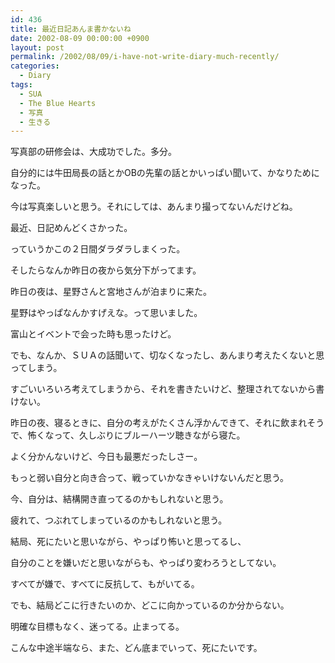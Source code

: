 ```yaml
---
id: 436
title: 最近日記あんま書かないね
date: 2002-08-09 00:00:00 +0900
layout: post
permalink: /2002/08/09/i-have-not-write-diary-much-recently/
categories:
  - Diary
tags:
  - SUA
  - The Blue Hearts
  - 写真
  - 生きる
---
```

写真部の研修会は、大成功でした。多分。
  
自分的には牛田局長の話とかOBの先輩の話とかいっぱい聞いて、かなりためになった。
  
今は写真楽しいと思う。それにしては、あんまり撮ってないんだけどね。

<!--more-->

最近、日記めんどくさかった。
  
っていうかこの２日間ダラダラしまくった。
  
そしたらなんか昨日の夜から気分下がってます。

昨日の夜は、星野さんと宮地さんが泊まりに来た。
  
星野はやっぱなんかすげえな。って思いました。
  
富山とイベントで会った時も思ったけど。

でも、なんか、ＳＵＡの話聞いて、切なくなったし、あんまり考えたくないと思ってしまう。
  
すごいいろいろ考えてしまうから、それを書きたいけど、整理されてないから書けない。
  
昨日の夜、寝るときに、自分の考えがたくさん浮かんできて、それに飲まれそうで、怖くなって、久しぶりにブルーハーツ聴きながら寝た。
  
よく分かんないけど、今日も最悪だったしさー。

もっと弱い自分と向き合って、戦っていかなきゃいけないんだと思う。
  
今、自分は、結構開き直ってるのかもしれないと思う。
  
疲れて、つぶれてしまっているのかもしれないと思う。
  
結局、死にたいと思いながら、やっぱり怖いと思ってるし、
  
自分のことを嫌いだと思いながらも、やっぱり変わろうとしてない。
  
すべてが嫌で、すべてに反抗して、もがいてる。
  
でも、結局どこに行きたいのか、どこに向かっているのか分からない。
  
明確な目標もなく、迷ってる。止まってる。

こんな中途半端なら、また、どん底までいって、死にたいです。
